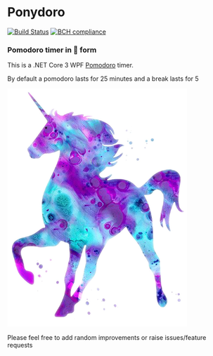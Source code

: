# Ponydoro

[![Build Status](https://saragowen89.visualstudio.com/GitHubPipelines/_apis/build/status/dynamictulip.Ponydorro?branchName=master)](https://saragowen89.visualstudio.com/GitHubPipelines/_build/latest?definitionId=16&branchName=master)
[![BCH compliance](https://bettercodehub.com/edge/badge/dynamictulip/Ponydoro?branch=master)](https://bettercodehub.com/)

### Pomodoro timer in :unicorn: form

This is a .NET Core 3 WPF [Pomodoro](https://francescocirillo.com/pages/pomodoro-technique) timer.

By default a pomodoro lasts for 25 minutes and a break lasts for 5

![Ponydoro image](/Ponydoro_WPF/Media/unicorn2.png)

Please feel free to add random improvements or raise issues/feature requests
